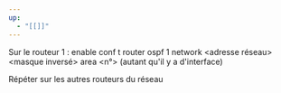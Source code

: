 ```yaml
---
up:
  - "[[]]"
---
```

Sur le routeur 1 :
enable
conf t
router ospf 1
network <adresse réseau> <masque inversé> area <n°> (autant qu'il y a d'interface)

Répéter sur les autres routeurs du réseau